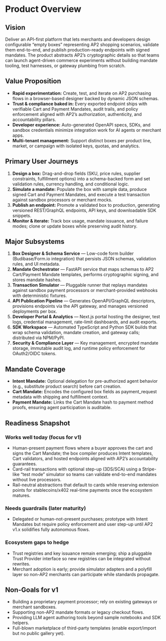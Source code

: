 # Product Overview

## Vision

Deliver an API-first platform that lets merchants and developers design configurable “empty boxes” representing AP2 shopping scenarios, validate them end-to-end, and publish production-ready endpoints with signed mandates. The product abstracts AP2’s cryptographic details so that teams can launch agent-driven commerce experiments without building mandate tooling, test harnesses, or gateway plumbing from scratch.

## Value Proposition

- **Rapid experimentation:** Create, test, and iterate on AP2 purchasing flows in a browser-based designer backed by dynamic JSON schemas.
- **Trust & compliance baked in:** Every exported endpoint ships with verifiable Cart and Payment Mandates, audit trails, and policy enforcement aligned with AP2’s authorization, authenticity, and accountability pillars.
- **Developer experience:** Auto-generated OpenAPI specs, SDKs, and sandbox credentials minimize integration work for AI agents or merchant apps.
- **Multi-tenant management:** Support distinct boxes per product line, market, or campaign with isolated keys, quotas, and analytics.

## Primary User Journeys

1. **Design a box:** Drag-and-drop fields (SKU, price rules, supplier constraints, fulfillment options) into a schema-backed form and set validation rules, currency handling, and conditional logic.
2. **Simulate a mandate:** Populate the box with sample data, produce signed Cart and Payment Mandates, and execute a test transaction against sandbox processors or merchant mocks.
3. **Publish an endpoint:** Promote a validated box to production, generating versioned REST/GraphQL endpoints, API keys, and downloadable SDK snippets.
4. **Monitor & iterate:** Track box usage, mandate issuance, and failure modes; clone or update boxes while preserving audit history.

## Major Subsystems

1. **Box Designer & Schema Service** — Low-code form builder (Budibase/Form.io integration) that persists JSON schemas, validation rules, and UI metadata.
2. **Mandate Orchestrator** — FastAPI service that maps schemas to AP2 Cart/Payment Mandate templates, performs cryptographic signing, and stores mandate hashes.
3. **Transaction Simulator** — Pluggable runner that replays mandates against sandbox payment processors or merchant-provided webhooks with deterministic fixtures.
4. **API Publication Pipeline** — Generates OpenAPI/GraphQL descriptors, provisions endpoints via the API gateway, and manages versioned deployments per box.
5. **Developer Portal & Analytics** — Next.js portal hosting the designer, test logs, credential management, rate-limit dashboards, and audit exports.
6. **SDK Workspace** — Automated TypeScript and Python SDK builds that wrap schema validation, mandate creation, and gateway calls; distributed via NPM/PyPI.
7. **Security & Compliance Layer** — Key management, encrypted mandate storage, immutable audit log, and runtime policy enforcement for OAuth2/OIDC tokens.

## Mandate Coverage

- **Intent Mandate:** Optional delegation for pre-authorized agent behavior (e.g., substitute product search) before cart creation.
- **Cart Mandate:** Encodes the configured box fields as payment_request metadata with shipping and fulfillment context.
- **Payment Mandate:** Links the Cart Mandate hash to payment method proofs, ensuring agent participation is auditable.

## Readiness Snapshot

### Works well today (focus for v1)

- Human-present payment flows where a buyer approves the cart and signs the Cart Mandate; the box compiler produces Intent templates, Cart validators, and hosted endpoints aligned with AP2’s accountability guarantees.
- Card-rail transactions with optional step-up (3DS/SCA) using a Stripe-like “test mode” simulator so teams can validate end-to-end mandates without live processors.
- Rail-neutral abstractions that default to cards while reserving extension points for stablecoins/x402 real-time payments once the ecosystem matures.

### Needs guardrails (later maturity)

- Delegated or human-not-present purchases; prototype with Intent Mandates but require policy enforcement and user step-up until AP2 v1.x solidifies fully autonomous flows.

### Ecosystem gaps to hedge

- Trust registries and key issuance remain emerging; ship a pluggable Trust Provider interface so new registries can be integrated without rewrites.
- Merchant adoption is early; provide simulator adapters and a polyfill layer so non-AP2 merchants can participate while standards propagate.

## Non-Goals for v1

- Building a proprietary payment processor; rely on existing gateways or merchant sandboxes.
- Supporting non-AP2 mandate formats or legacy checkout flows.
- Providing LLM agent authoring tools beyond sample notebooks and SDK helpers.
- Full-blown marketplace of third-party templates (enable export/import but no public gallery yet).
